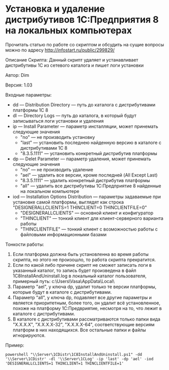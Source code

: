 ﻿# Установка и удаление дистрибутивов 1С:Предприятия 8 на локальных компьютерах
Прочитать статью по работе со скриптом и обсудить на сущие вопросы можно по адресу http://infostart.ru/public/299829/

Описание Скрипта: Данный скрипт удаляет и устанавливает дистрибутивы 1С из сетевого каталога и пишет логи установки

Автор: Dim

Версия: 1.03

Входные параметры:

* dd &mdash; Distribution Directory &mdash; путь до каталога с дистрибутивами платформы 1С 8
* dl &mdash; Directory Logs &mdash; путь до каталога, в который будут записываться логи установки и удаления
* ip &mdash; Install Parameter &mdash; параметр инсталляции, может принемать следующие значения
  * "no" &mdash; не производить установку 
  * "last" &mdash; установить последнею найденную версию в каталоге с дистрибутивами 1С 8
  * "8.3.5.1111" &mdash; установить конкретный дистрибутив платформы
* dp &mdash; Delet Parameter &mdash; параметр удаления, может принемать следующие значения
  * "no" &mdash; не производить удаление 
  * "ael" &mdash; удалить все версии, кроме последней (All Except Last)
  * "8.3.5.1111" &mdash; удалить конкретный дистрибутив платформы
  * "all" &mdash; удалить все дистрибутивы 1С:Предприятие 8 найденные на локальном компьютере
* iod &mdash; Installation Options Distribution &mdash; параметры задаваемые при установке самой платформы, выглядят как строка "DESIGNERALLCLIENTS=1 THINCLIENT=0 THINCLIENTFILE=0"
  * "DESIGNERALLCLIENTS" &mdash; основной клиент и конфигуратор
  * "THINCLIENT" &mdash; тонкий клиент для клиент-серверного варианта работы
  * "THINCLIENTFILE" &mdash; тонкий клиент с возможностью работы с файловыми информационными базами
		
Тонкости работы:

1. Если платформа должна быть установленна во время работы скрипта, но этого не произошло, то работа скрипта прекратится.
2. Если по какой либо причине скрипт не сможет записать логи в указанный каталог, то запись будет произведена в файл 1C8InstallAndUninstall.log в локальный каталог пользователя, примерный путь: c:\Users\Vasa\AppData\Local\
3. Параметр "ael", у ключа dp, удалит только те версии платформы, которые будут в каталоге с дистрибутивами.
4. Параметр "all", у ключа dp, подавляет все другие параметры и является приоритетным, более того, он удалит всё установленное, похоже на платформу 1С:Предвриятие, несмотря на то, что лежит в каталоге с дистрибутивами.
5. В каталоге с дистрибутивами рассматриваются только папки вида "Х.Х.Х.Х", "Х.Х.Х.Х-32", "Х.Х.Х.Х-64", соответствующие версиям платформ в них находящихся. Все остальные папки и файлы игнорируются.

Пример:

`powershell "\\Server\1CDistr\1C8InstallAndUninstall.ps1" -dd '\\Server\1CDistr' -dl '\\Server\1CLog' -ip 'last' -dp 'ael' -iod 'DESIGNERALLCLIENTS=1 THINCLIENT=1 THINCLIENTFILE=1'`